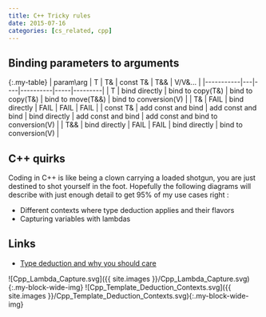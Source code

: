 ```yaml
---
title: C++ Tricky rules
date: 2015-07-16
categories: [cs_related, cpp]
---
```


## Binding parameters to arguments

{:.my-table}
| param\arg | T | T& | const T& | T&& | V/V&... |
|-----------|---|----|----------|-----|---------|
| T         | bind directly | bind to copy(T&) | bind to copy(T&) | bind to move(T&&) | bind to conversion(V) |
| T&        | FAIL | bind directly | FAIL | FAIL | FAIL |
| const T&  | add const and bind | add const and bind | bind directly | add const and bind | add const and bind to conversion(V) |
| T&&       | bind directly | FAIL | FAIL | bind directly | bind to conversion(V) |

## C++ quirks
Coding in C++ is like being a clown carrying a loaded shotgun, you are just destined to shot yourself in the foot.
Hopefully the following diagrams will describe with just enough detail to get 95% of my use cases right :

* Different contexts where type deduction applies and their flavors
* Capturing variables with lambdas

## Links
* [Type deduction and why you should care](https://www.youtube.com/watch?v=wQxj20X-tIU)

![Cpp_Lambda_Capture.svg]({{ site.images }}/Cpp_Lambda_Capture.svg){:.my-block-wide-img}
![Cpp_Template_Deduction_Contexts.svg]({{ site.images }}/Cpp_Template_Deduction_Contexts.svg){:.my-block-wide-img}
